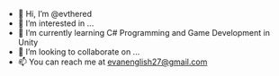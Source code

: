 - 👋 Hi, I’m @evthered
- 👀 I’m interested in ...
- 🌱 I’m currently learning C# Programming and Game Development in Unity
- 💞️ I’m looking to collaborate on ...
- 📫 You can reach me at evanenglish27@gmail.com

<!---
evthered/evthered is a ✨ special ✨ repository because its `README.md` (this file) appears on your GitHub profile.
You can click the Preview link to take a look at your changes.
--->
